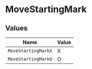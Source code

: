 # MoveStartingMark


## Values

| Name                | Value               |
| ------------------- | ------------------- |
| `MoveStartingMarkX` | X                   |
| `MoveStartingMarkO` | O                   |